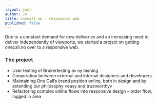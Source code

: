 ```yaml
---
layout: post
author: Jo
title: onecall.no - responsive web
published: false
---
```

Due to a constant demand for new deliveries and an increasing need to deliver independently of viewports, we started a project on getting onecall.no over to a responsive web.

### The project
- User testing of Brukertesting av ny løsning
- Cooperation between external and internal designers and developers
- Maintaining One Call’s brand position online, both in design and by extending our philosophy «easy and trustworthy»
- Refactoring complex online flows into responsive design – order flow, logged in area
